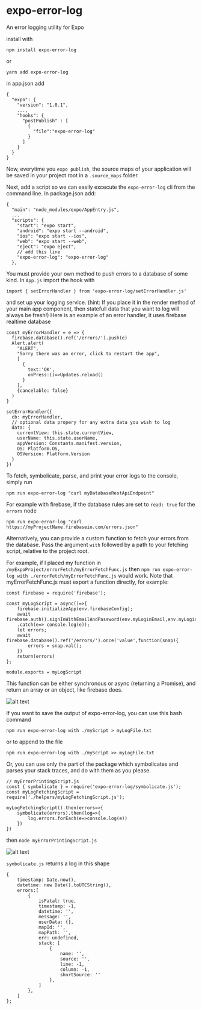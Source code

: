 # expo-error-log
An error logging utility for Expo

install with

```npm install expo-error-log```

or

```yarn add expo-error-log```

in app.json add
```
{
  "expo": {
    "version": "1.0.1",
    ...,
    "hooks": {
      "postPublish" : [
        {
          "file":"expo-error-log"
        }
      ]
    }
  }
}
```
Now, everytime you `expo publish`, the source maps of your application will be saved in your project root in a `.source_maps` folder.

Next, add a script so we can easily excecute the `expo-error-log` cli from the command line.
In package.json add:
```
{
  "main": "node_modules/expo/AppEntry.js",
  ...
  "scripts": {
    "start": "expo start",
    "android": "expo start --android",
    "ios": "expo start --ios",
    "web": "expo start --web",
    "eject": "expo eject",
    // add this line
    "expo-error-log": "expo-error-log"
  },

```

You must provide your own method to push errors to a database of some kind.
In `App.js` import the hook with

`import { setErrorHandler } from 'expo-error-log/setErrorHandler.js'`

and set up your logging service.
(hint: If you place it in the render method of your main app component, then statefull data that you want to log will always be fresh!)
Here is an example of an error handler, it uses firebase realtime database

```
const myErrorHandler = e => {
  firebase.database().ref('/errors/').push(e)
  Alert.alert(
    "ALERT", 
    "Sorry there was an error, click to restart the app",
    [
      {
        text:'OK',
        onPress:()=>Updates.reload()
      }
    ],
    {cancelable: false}
  )
}

setErrorHandler({
  cb: myErrorHandler,
  // optional data propery for any extra data you wish to log
  data: {
    currentView: this.state.currentView,
    userName: this.state.userName,
    appVersion: Constants.manifest.version,
    OS: Platform.OS,
    OSVersion: Platform.Version
  }
})
```

To fetch, symbolicate, parse, and print your error logs to the console, simply run

`npm run expo-error-log "curl myDatabaseRestApiEndpoint"`

For example with firebase, if the database rules are set to `read: true` for the `errors` node

`npm run expo-error-log "curl https://myProjectName.firebaseio.com/errors.json"`

Alternatively, you can provide a custom function to fetch your errors from the database.
Pass the argument `with` followed by a path to your fetching script, relative to the project root.

For example, if I placed my function in `/myExpoProject/errorFetch/myErrorFetchFunc.js`
then `npm run expo-error-log with ./errorFetch/myErrorFetchFunc.js` would work.
Note that myErrorFetchFunc.js must export a function directly, for example:
```
const firebase = require('firebase');

const myLogScript = async()=>{
    firebase.initializeApp(env.firebaseConfig);
    await firebase.auth().signInWithEmailAndPassword(env.myLoginEmail,env.myLoginPassword)
    .catch(e=> console.log(e));
    let errors;
    await firebase.database().ref('/errors/').once('value',function(snap){
        errors = snap.val();
    })
    return(errors)
};

module.exports = myLogScript
```
This function can be either synchronous or async (returning a Promise), and return an array or an object, like firebase does.

![alt text](https://github.com/marchingband/expo-error-log/blob/master/screen_grab.png?raw=true)

If you want to save the output of expo-error-log, you can use this bash command
```
npm run expo-error-log with ./myScript > myLogFile.txt
```
or to append to the file
```
npm run expo-error-log with ./myScript >> myLogFile.txt
```
Or, you can use only the part of the package which symbolicates and parses your stack traces, and do with them as you please.
```
// myErrorPrintingScript.js
const { symbolicate } = require('expo-error-log/symbolicate.js');
const myLogFetchingScript = require('./helpers/myLogFetchingScript.js');

myLogFetchingScript().then(errors=>{
    symbolicate(errors).then(log=>{
        log.errors.forEach(e=>console.log(e))
    })
})
``` 
then `node myErrorPrintingScript.js`

![alt text](https://github.com/marchingband/expo-error-log/blob/master/screen_grab_2.png?raw=true)

`symbolicate.js` returns a log in this shape
```
{
    timestamp: Date.now(),
    datetime: new Date().toUTCString(),
    errors:[
        {
            isFatal: true,
            timestamp: -1,
            datetime: '',
            message: '',
            userData: {},
            mapId: '',
            mapPath: '',
            err: undefined,
            stack: [
                {
                    name: '',
                    source: '',
                    line: -1,
                    column: -1,
                    shortSource: ''
                },
            ]
        },
    ]
};

```
